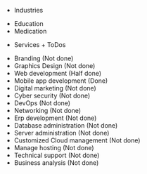 - Industries

* Education
* Medication

- Services + ToDos

* Branding (Not done)
* Graphics Design (Not done)
* Web development (Half done)
* Mobile app development (Done)
* Digital marketing (Not done)
* Cyber security (Not done)
* DevOps (Not done)
* Networking (Not done)
* Erp development (Not done)
* Database administration (Not done)
* Server administration (Not done)
* Customized Cloud management (Not done)
* Manage hosting (Not done)
* Technical support (Not done)
* Business analysis (Not done)
